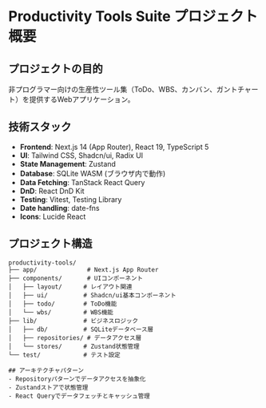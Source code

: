 # Productivity Tools Suite プロジェクト概要

## プロジェクトの目的
非プログラマー向けの生産性ツール集（ToDo、WBS、カンバン、ガントチャート）を提供するWebアプリケーション。

## 技術スタック
- **Frontend**: Next.js 14 (App Router), React 19, TypeScript 5
- **UI**: Tailwind CSS, Shadcn/ui, Radix UI
- **State Management**: Zustand
- **Database**: SQLite WASM (ブラウザ内で動作)
- **Data Fetching**: TanStack React Query
- **DnD**: React DnD Kit
- **Testing**: Vitest, Testing Library
- **Date handling**: date-fns
- **Icons**: Lucide React

## プロジェクト構造
```
productivity-tools/
├── app/              # Next.js App Router
├── components/       # UIコンポーネント
│   ├── layout/      # レイアウト関連
│   ├── ui/          # Shadcn/ui基本コンポーネント
│   ├── todo/        # ToDo機能
│   └── wbs/         # WBS機能
├── lib/             # ビジネスロジック
│   ├── db/          # SQLiteデータベース層
│   ├── repositories/ # データアクセス層
│   └── stores/      # Zustand状態管理
└── test/            # テスト設定

## アーキテクチャパターン
- Repositoryパターンでデータアクセスを抽象化
- Zustandストアで状態管理
- React Queryでデータフェッチとキャッシュ管理
```